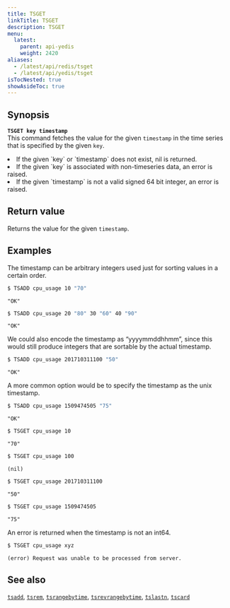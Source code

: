 ```yaml
---
title: TSGET
linkTitle: TSGET
description: TSGET
menu:
  latest:
    parent: api-yedis
    weight: 2420
aliases:
  - /latest/api/redis/tsget
  - /latest/api/yedis/tsget
isTocNested: true
showAsideToc: true
---
```


## Synopsis

<b>`TSGET key timestamp`</b><br>
This command fetches the value for the given `timestamp` in the time series that is specified by the
given `key`.

<li>If the given `key` or `timestamp` does not exist, nil is returned.</li>
<li>If the given `key` is associated with non-timeseries data, an error is raised.</li>
<li>If the given `timestamp` is not a valid signed 64 bit integer, an error is raised.</li>

## Return value

Returns the value for the given `timestamp`.

## Examples

The timestamp can be arbitrary integers used just for sorting values in a certain order.

```sh
$ TSADD cpu_usage 10 "70"
```

```
"OK"
```

```sh
$ TSADD cpu_usage 20 "80" 30 "60" 40 "90"
```

```
"OK"
```

We could also encode the timestamp as “yyyymmddhhmm”, since this would still produce integers that are sortable by the actual timestamp.

```sh
$ TSADD cpu_usage 201710311100 "50"
```

```
"OK"
```

A more common option would be to specify the timestamp as the unix timestamp.

```sh
$ TSADD cpu_usage 1509474505 "75"
```

```
"OK"
```

```sh
$ TSGET cpu_usage 10
```

```
"70"
```

```sh
$ TSGET cpu_usage 100
```

```
(nil)
```

```sh
$ TSGET cpu_usage 201710311100
```

```
"50"
```

```sh
$ TSGET cpu_usage 1509474505
```

```
"75"
```

An error is returned when the timestamp is not an int64.

```sh
$ TSGET cpu_usage xyz
```

```
(error) Request was unable to be processed from server.
```

## See also
[`tsadd`](../tsadd/), [`tsrem`](../tsrem/), [`tsrangebytime`](../tsrangebytime/),
[`tsrevrangebytime`](../tsrevrangebytime/), [`tslastn`](../tslastn/), [`tscard`](../tscard/)
